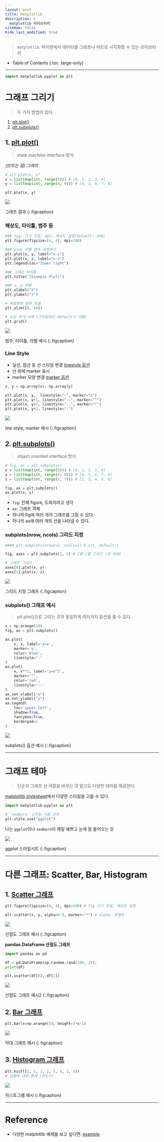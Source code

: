 ```yaml
---
layout: post
title: Matplotlib
description: >
  matplotlib 라이브러리
sitemap: false
hide_last_modified: true
---
```


> `matplotlib`: 파이썬에서 데이터를 그래프나 차트로 시각화할 수 있는 라이브러리

- Table of Contents
{:toc .large-only}

---

~~~python
import matplotlib.pyplot as plt
~~~

# 그래프 그리기

> 두 가지 방법이 있다.
1. [plt.plot()](#1-pltplot)
2. [plt.subplots()](#2-pltsubplots)

## 1. [plt.plot()](https://matplotlib.org/stable/api/_as_gen/matplotlib.pyplot.plot.html)
> state machine interface 방식



*선(또는 점) 그래프*  
~~~python
# plt.plot(x, y)
x = list(map(int, range(5))) # [0, 1, 2, 3, 4]
y = list(map(int, range(4, 9))) # [4, 5, 6, 7, 8]

plt.plot(x, y)
~~~

![](/assets/img/220930/mat0.jpg)

그래프 결과
{:.figcaption}

### 해상도, 타이틀, 범주 등

~~~python
### fig: 크기 조절, dpi: 해상도 설정(default: 100)
plt.figure(figsize=(4, 4), dpi=200) 

### plot 라벨 범주 표현하기
plt.plot(x, y, label="x-y")
plt.plot(x, z, label="x-z")
plt.legend(loc="lower right") 

### 그래프 타이틀
plt.title("[Example Plot]")

### x, y 라벨
plt.xlabel("X")
plt.ylabel("Y")

# 좌표평면 범위 조절
plt.ylim([0, 10])

# 눈금 추가/삭제 (스타일마다 default가 다름)
plt.grid()
~~~

![](/assets/img/220930/mat2.jpg)

범주, 타이틀, 라벨 예시
{:.figcaption}

### Line Style

- 실선, 점선 등 선 스타일 변경 [linestyle 옵션](https://matplotlib.org/stable/api/_as_gen/matplotlib.lines.Line2D.html#matplotlib.lines.Line2D.set_linestyle)
- 선 위에 marker 표시 
- marker 모양 변경 [marker 옵션](https://matplotlib.org/stable/api/_as_gen/matplotlib.lines.Line2D.html#matplotlib.lines.Line2D.set_marker)

~~~python
x, y = np.array(x), np.array(y)

plt.plot(x, y,  linestyle="-", marker="o")
plt.plot(x, y+1, linestyle="--", marker="^")
plt.plot(x, y+2, linestyle="-.", marker="*")
plt.plot(x, y+3, linestyle=":")
~~~

![](/assets/img/220930/mat3.jpg)

line style, marker 예시
{:.figcaption}


## 2. [plt.subplots()](https://matplotlib.org/stable/api/_as_gen/matplotlib.pyplot.subplots.html)
> object oriented interface 방식



~~~python
# fig, ax = plt.subplots()
x = list(map(int, range(5))) # [0, 1, 2, 3, 4]
y = list(map(int, range(4, 9))) # [4, 5, 6, 7, 8]
z = list(map(int, range(2, 7))) # [2, 3, 4, 5, 6]

fig, ax = plt.subplots()
ax.plot(x, y)
~~~

- `fig`: 전체 figure, 도화지라고 생각
- `ax`: 그래프 객체
- 하나의 fig에 여러 개의 그래프를 그릴 수 있다.
- 하나의 ax에 여러 개의 선을 나타낼 수 있다.

### subplots(nrow, ncols) 그리드 지정 

~~~python
#### plt.subplots(nrows=1, ncols=1) # int, default:1

fig, axes = plt.subplots(2, 1) # 2행 1열 그리드 (위 아래)

# 그래프 그리기
axes[0].plot(x, y)
axes[1].plot(x, z)
~~~

![](/assets/img/220930/mat1.jpg)

그리드 지정 그래프
{:.figcaption}


### subplots() 그래프 예시
> plt.plot()으로 그리는 것과 동일하게 여러가지 옵션을 줄 수 있다.

~~~python
x = np.arange(10)
fig, ax = plt.subplots()

ax.plot(
    x, x, label='y=x',
    marker='o',
    color='blue',
    linestyle=':'
)
ax.plot(
    x, x**2, label='y=x^2',
    marker='^',
    color='red',
    linestyle='--'
)
ax.set_xlabel("x")
ax.set_ylabel("y")
ax.legend(
    loc='upper left',
    shadow=True,
    fancybox=True,
    borderpad=2
)
~~~

![](/assets/img/220930/mat4.jpg)

subplots() 옵션 예시
{:.figcaption}




---

# 그래프 테마
> 단순히 그래프 선 색깔을 바꾸는 것 말고도 다양한 테마를 제공한다.

[matplotlib stylesheet](https://matplotlib.org/stable/gallery/style_sheets/style_sheets_reference.html)에서 다양한 스타일을 고를 수 있다.

~~~python
import matplotlib.pyplot as plt

# 'seaborn' 스타일 사용 선언
plt.style.use("ggplot")
~~~

나는 `ggplot`이나 `seaborn`이 제일 예쁘고 눈에 잘 들어오는 듯

![](/assets/img/220930/ggplot.jpg)

ggplot 스타일시트
{:.figcaption}


---

# 다른 그래프: Scatter, Bar, Histogram
## 1. [Scatter 그래프](https://matplotlib.org/stable/api/_as_gen/matplotlib.pyplot.scatter.html)

~~~python
plt.figure(figsize=(4, 4), dpi=100) # fig 크기 조절, 해상도 설정

plt.scatter(x, y, alpha=0.8, marker="*") # alpha: 투명도
~~~

![](/assets/img/220930/scatter.jpg)

산점도 그래프 예시
{:.figcaption}

**pandas.DataFrame 산점도 그래프**
~~~python
import pandas as pd

df = pd.DataFrame(np.random.rand(100, 2)); 
print(df)

plt.scatter(df[0], df[1])
~~~

![](/assets/img/220930/scatter2.jpg)

산점도 그래프 예시2
{:.figcaption}

## 2. [Bar 그래프](https://matplotlib.org/stable/api/_as_gen/matplotlib.pyplot.bar.html)
~~~python
plt.bar(x=np.arange(5), height=3*x-1)
~~~

![](/assets/img/220930/bar.jpg)

막대 그래프 예시
{:.figcaption}


## 3. [Histogram 그래프](https://matplotlib.org/stable/api/_as_gen/matplotlib.pyplot.hist.html)

~~~python
plt.hist([1, 1, 1, 2, 3, 4, 2, 5])
# 값들에 대한 통계 (빈도수)
~~~

![](/assets/img/220930/histogram.jpg)

히스토그램 예시
{:.figcaption}



---  

# Reference
- 다양한 matplotlib 예제를 보고 싶다면: [example](
https://matplotlib.org/stable/gallery/index.html
)